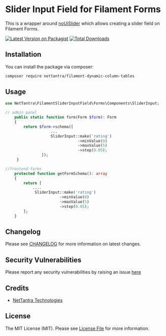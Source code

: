 # Slider Input Field for Filament Forms

This is a wrapper around [noUiSlider](https://refreshless.com/nouislider/) which allows creating a slider field on Filament Forms.

[![Latest Version on Packagist](https://img.shields.io/packagist/v/nettantra/filament-dynamic-column-tables.svg?style=flat-square)](https://packagist.org/packages/nettantra/filament-dynamic-column-tables)
[![Total Downloads](https://img.shields.io/packagist/dt/nettantra/filament-dynamic-column-tables.svg?style=flat-square)](https://packagist.org/packages/nettantra/filament-dynamic-column-tables)

## Installation

You can install the package via composer:

```bash
composer require nettantra/filament-dynamic-column-tables
```

## Usage

```php
use NetTantra\FilamentSliderInputField\Forms\Components\SliderInput;

// admin panel
    public static function form(Form $form): Form
    {
        return $form->schema([
                    ...
                    SliderInput::make('rating')
                                ->minValue(0)
                                ->maxValue(5)
                                ->step(0.05);
                ]);
     }

//frontend-forms 
    protected function getFormSchema(): array
    {
        return [
            ....
             SliderInput::make('rating')
                        ->minValue(0)
                        ->maxValue(5)
                        ->step(0.05);
        ];
    }
```

## Changelog

Please see [CHANGELOG](CHANGELOG.md) for more information on latest changes.

## Security Vulnerabilities

Please report any security vulnerabilities by raising an issue [here](https://github.com/nettantra/filament-dynamic-column-tables/issues/new)

## Credits

- [NetTantra Technologies](https://github.com/nettantra)

## License

The MIT License (MIT). Please see [License File](LICENSE.md) for more information.
